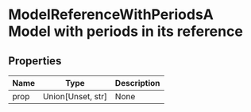 # ModelReferenceWithPeriodsA Model with periods in its reference




## Properties
Name | Type | Description
------------ | ------------- | -------------
prop | Union[Unset, str] | None

